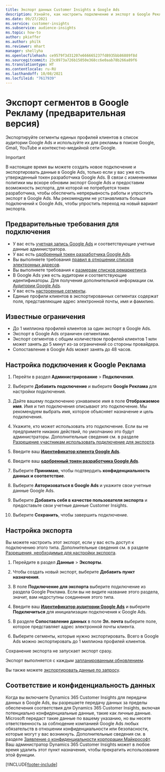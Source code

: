 ```yaml
---
title: Экспорт данных Customer Insights в Google Ads
description: Узнайте, как настроить подключение и экспорт в Google Реклама.
ms.date: 09/27/2021
ms.service: customer-insights
ms.subservice: audience-insights
ms.topic: how-to
author: pkieffer
ms.author: philk
ms.reviewer: mhart
manager: shellyha
ms.openlocfilehash: ce9579f3d31207e666665237fd8935bb86889f8d
ms.sourcegitcommit: 23c8973a726b15050e368cc6e0aab78b266a89f6
ms.translationtype: HT
ms.contentlocale: ru-RU
ms.lasthandoff: 10/08/2021
ms.locfileid: "7617939"
---
```

# <a name="export-segments-to-google-ads-preview"></a>Экспорт сегментов в Google Рекламу (предварительная версия)

Экспортируйте сегменты единых профилей клиентов в список аудитории Google Ads и используйте их для рекламы в поиске Google, Gmail, YouTube и контекстно-медийной сети Google. 

> [!IMPORTANT]
> В настоящее время вы можете создать новое подключение и экспортировать данные в Google Ads, только если у вас уже есть утвержденный токен разработчика Google Ads. В связи с изменениями политики мы вскоре обновим экспорт Google Ads и предоставим возможность экспорта, для которой не потребуется токен разработчика, чтобы обеспечить непрерывность работы и упростить экспорт в Google Ads. Мы рекомендуем не устанавливать больше подключений к Google Ads, чтобы упростить переход на новый вариант экспорта.

## <a name="prerequisites-for-connection"></a>Предварительные требования для подключения

-   У вас есть [учетная запись Google Ads](https://ads.google.com/) и соответствующие учетные данные администратора.
-   У вас есть [одобренный токен разработчика Google Ads](https://developers.google.com/google-ads/api/docs/first-call/dev-token). 
-   Вы выполняете требования [правил в отношении списков электронных адресов](https://support.google.com/adspolicy/answer/6299717).
-   Вы выполняете требования к [размерам списков ремаркетинга](https://support.google.com/google-ads/answer/7558048).
-   В Google Ads уже есть аудитории и соответствующие идентификаторы. Для получения дополнительной информации см. [Аудитории Google Ads](https://support.google.com/google-ads/answer/7558048?hl=en#:~:text=Audience%20lists%20is%20a%20section,Display%20Network%20through%20remarketing%20campaigns.).
-   У вас есть [настроенные сегменты](segments.md).
-   Единые профили клиентов в экспортированных сегментах содержат поля, представляющие адрес электронной почты, имя и фамилию.

## <a name="known-limitations"></a>Известные ограничения

- До 1 миллиона профилей клиентов за один экспорт в Google Ads.
- Экспорт в Google Ads ограничен сегментами.
- Экспорт сегментов с общим количеством профилей клиентов 1 млн может занять до 5 минут из-за ограничений со стороны провайдера. 
- Сопоставление в Google Ads может занять до 48 часов.

## <a name="set-up-connection-to-google-ads"></a>Настройка подключения к Google Реклама

1. Перейти в раздел **Администрирование** > **Подключения**.

1. Выберите **Добавить подключение** и выберите **Google Реклама** для настройки подключения.

1. Дайте вашему подключению узнаваемое имя в поле **Отображаемое имя**. Имя и тип подключения описывают это подключение. Мы рекомендуем выбрать имя, которое объясняет назначение и цель подключения.

1. Укажите, кто может использовать это подключение. Если вы не предпримете никаких действий, по умолчанию это будут администраторы. Дополнительные сведения см. в разделе [Разрешение участникам использовать подключение для экспорта](connections.md#allow-contributors-to-use-a-connection-for-exports).

1. Введите ваш **[Идентификатор клиента Google Ads](https://support.google.com/google-ads/answer/1704344)**.

1. Введите ваш **[одобренный токен разработчика Google Ads](https://developers.google.com/google-ads/api/docs/first-call/dev-token)**.

1. Выберите **Принимаю**, чтобы подтвердить **конфиденциальность данных и соответствие**.

1. Выберите **Авторизоваться в Google Ads** и укажите свои учетные данные Google Ads.

1. Выберите **Добавить себя в качестве пользователя экспорта** и предоставьте свои учетные данные Customer Insights.

1. Выберите **Сохранить**, чтобы завершить подключение. 

## <a name="configure-an-export"></a>Настройка экспорта

Вы можете настроить этот экспорт, если у вас есть доступ к подключению этого типа. Дополнительные сведения см. в разделе [Разрешения, необходимые для настройки экспорта](export-destinations.md#set-up-a-new-export).

1. Перейдите в раздел **Данные** > **Экспорты**.

1. Чтобы создать новый экспорт, выберите **Добавить пункт назначения**.

1. В поле **Подключение для экспорта** выберите подключение из раздела Google Реклама. Если вы не видите название этого раздела, значит, вам недоступны соединения этого типа.

1. Введите ваш **[Идентификатор аудитории Google Ads](https://support.google.com/google-ads/answer/7558048?hl=en#:~:text=Audience%20lists%20is%20a%20section,Display%20Network%20through%20remarketing%20campaigns.)** и выберите **Подключиться** для инициализации подключения к Google Ads.

1. В разделе **Сопоставление данных** в поле **Эл. почта** выберите поле, которое представляет адрес электронной почты клиента.

1. Выберите сегменты, которые нужно экспортировать. Всего в Google Ads можно экспортировать до 1 миллиона профилей клиентов.

Сохранение экспорта не запускает экспорт сразу.

Экспорт выполняется с каждым [запланированным обновлением](system.md#schedule-tab). 

Вы также можете [экспортировать данные по запросу](export-destinations.md#run-exports-on-demand). 

## <a name="data-privacy-and-compliance"></a>Соответствие и конфиденциальность данных

Когда вы включаете Dynamics 365 Customer Insights для передачи данных в Google Ads, вы разрешаете передачу данных за пределы обеспечения соответствия для Dynamics 365 Customer Insights, включая потенциально конфиденциальные данные, такие как личные данные. Microsoft передаст такие данные по вашему указанию, но вы несете ответственность за соблюдение компанией Google Ads любых обязательств в отношении конфиденциальности или безопасности, которые могут у вас возникнуть. Дополнительные сведения см. в разделе [Заявление о конфиденциальности корпорации Майкрософт](https://go.microsoft.com/fwlink/?linkid=396732).
Ваш администратор Dynamics 365 Customer Insights может в любое время удалить этот пункт назначения, чтобы прекратить использование этой функции.


[!INCLUDE[footer-include](../includes/footer-banner.md)]
